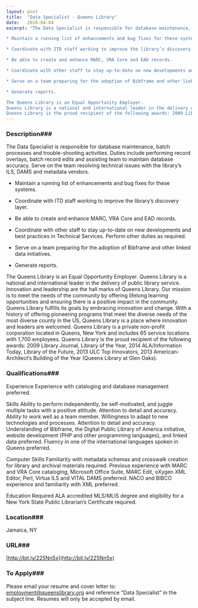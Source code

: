 ```yaml
---
layout: post
title:  "Data Specialist - Queens Library"
date:   2016-04-04
excerpt: "The Data Specialist is responsible for database maintenance, batch processes and trouble-shooting activities. Duties include performing record overlays, batch record edits and assisting team to maintain database accuracy. Serve on the team resolving technical issues with the library’s ILS, DAMS and metadata vendors. 

* Maintain a running list of enhancements and bug fixes for these systems.

* Coordinate with ITD staff working to improve the library’s discovery layer.

* Be able to create and enhance MARC, VRA Core and EAD records.

* Coordinate with other staff to stay up-to-date on new developments and best practices in Technical Services. Perform other duties as required.

* Serve on a team preparing for the adoption of Bibframe and other linked data initiatives.

* Generate reports.

The Queens Library is an Equal Opportunity Employer.
Queens Library is a national and international leader in the delivery of public library service. Innovation and leadership are the hall marks of Queens Library. Our mission is to meet the needs of the community by offering lifelong learning opportunities and ensuring there is a positive impact in the community. Queens Library fulfills its goals by embracing innovation and change. With a history of offering pioneering programs that meet the diverse needs of the most diverse county in the US, Queens Library is a place where innovation and leaders are welcomed.   Queens Library is a private non-profit corporation located in Queens, New York and includes 65 service locations with 1,700 employees.
Queens Library is the proud recipient of the following awards: 2009 Library Journal, Library of the Year, 2014 ALA/Information Today, Library of the Future, 2013 ULC Top Innovators, 2013 American-Architect’s Building of the Year (Queens Library at Glen Oaks)."
---
```


### Description###

The Data Specialist is responsible for database maintenance, batch processes and trouble-shooting activities. Duties include performing record overlays, batch record edits and assisting team to maintain database accuracy. Serve on the team resolving technical issues with the library’s ILS, DAMS and metadata vendors. 

* Maintain a running list of enhancements and bug fixes for these systems.

* Coordinate with ITD staff working to improve the library’s discovery layer.

* Be able to create and enhance MARC, VRA Core and EAD records.

* Coordinate with other staff to stay up-to-date on new developments and best practices in Technical Services. Perform other duties as required.

* Serve on a team preparing for the adoption of Bibframe and other linked data initiatives.

* Generate reports.

The Queens Library is an Equal Opportunity Employer.
Queens Library is a national and international leader in the delivery of public library service. Innovation and leadership are the hall marks of Queens Library. Our mission is to meet the needs of the community by offering lifelong learning opportunities and ensuring there is a positive impact in the community. Queens Library fulfills its goals by embracing innovation and change. With a history of offering pioneering programs that meet the diverse needs of the most diverse county in the US, Queens Library is a place where innovation and leaders are welcomed.   Queens Library is a private non-profit corporation located in Queens, New York and includes 65 service locations with 1,700 employees.
Queens Library is the proud recipient of the following awards: 2009 Library Journal, Library of the Year, 2014 ALA/Information Today, Library of the Future, 2013 ULC Top Innovators, 2013 American-Architect’s Building of the Year (Queens Library at Glen Oaks).




### Qualifications###

Experience
Experience with cataloging and database management preferred.

Skills
Ability to perform independently, be self-motivated, and juggle multiple tasks with a positive attitude. Attention to detail and accuracy. Ability to work well as a team member. Willingness to adapt to new technologies and processes. 
Attention to detail and accuracy. Understanding of Bibframe, the Digital Public Library of America initiative, website development (PHP and other programming languages), and linked data preferred. Fluency in one of the international languages spoken in Queens preferred.

Computer Skills
Familiarity with metadata schemas and crosswalk creation for library and archival materials required. Previous experience with MARC and VRA Core cataloging, Microsoft Office Suite, MARC Edit, oXygen XML Editor, Perl, Virtua ILS and VITAL DAMS preferred. NACO and BIBCO experience and familiarity with XML preferred.

Education Required
ALA accredited MLS/MLIS degree and eligibility for a New York State Public Librarian’s Certificate required.




### Location###

Jamaica, NY


### URL###

 [http://bit.ly/225Nn5x](http://bit.ly/225Nn5x)

### To Apply###

Please email your resume and cover letter to: employment@queenslibrary.org and reference “Data Specialist” in the subject line. Resumes will only be accepted by email.





